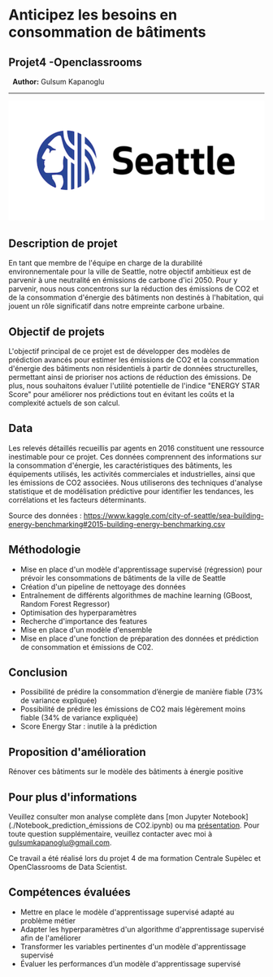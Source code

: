 # Anticipez les besoins en consommation de bâtiments
## Projet4 -Openclassrooms
&nbsp;
**Author:** Gulsum Kapanoglu
***
<img src="img/se.png">

## Description de projet
En tant que membre de l'équipe en charge de la durabilité environnementale pour la ville de Seattle, notre objectif ambitieux est de parvenir à une neutralité en émissions de carbone d'ici 2050. Pour y parvenir, nous nous concentrons sur la réduction des émissions de CO2 et de la consommation d'énergie des bâtiments non destinés à l'habitation, qui jouent un rôle significatif dans notre empreinte carbone urbaine.

## Objectif de projets
L'objectif principal de ce projet est de développer des modèles de prédiction avancés pour estimer les émissions de CO2 et la consommation d'énergie des bâtiments non résidentiels à partir de données structurelles, permettant ainsi de prioriser nos actions de réduction des émissions. De plus, nous souhaitons évaluer l'utilité potentielle de l'indice "ENERGY STAR Score" pour améliorer nos prédictions tout en évitant les coûts et la complexité actuels de son calcul.

## Data
Les relevés détaillés recueillis par  agents en 2016 constituent une ressource inestimable pour ce projet. Ces données comprennent des informations sur la consommation d'énergie, les caractéristiques des bâtiments, les équipements utilisés, les activités commerciales et industrielles, ainsi que les émissions de CO2 associées. Nous utiliserons des techniques d'analyse statistique et de modélisation prédictive pour identifier les tendances, les corrélations et les facteurs déterminants.

Source des données : https://www.kaggle.com/city-of-seattle/sea-building-energy-benchmarking#2015-building-energy-benchmarking.csv

## Méthodologie
- Mise en place d'un modèle d'apprentissage supervisé (régression) pour prévoir les consommations de bâtiments de la ville de Seattle
- Création d'un pipeline de nettoyage des données
- Entraînement de différents algorithmes de machine learning (GBoost, Random Forest Regressor)
- Optimisation des hyperparamètres
- Recherche d'importance des features
- Mise en place d'un modèle d'ensemble
- Mise en place d'une fonction de préparation des données et prédiction de consommation et émissions de C02.

## Conclusion
- Possibilité de prédire la consommation d’énergie de manière fiable (73% de variance expliquée)
- Possibilité de prédire les émissions de CO2 mais légèrement moins fiable (34% de variance expliquée)
- Score Energy Star : inutile à la prédiction

## Proposition d'amélioration
Rénover ces bâtiments sur le modèle des bâtiments à énergie positive


## Pour plus d'informations

Veuillez consulter mon analyse complète dans [mon Jupyter Notebook](./Notebook_prediction_émissions de CO2.ipynb) ou ma [présentation](./Presentation.pdf). Pour toute question supplémentaire, veuillez contacter avec moi à gulsumkapanoglu@gmail.com.



Ce travail a été réalisé lors du projet 4 de ma formation Centrale Supèlec et OpenClassrooms de Data Scientist.
## Compétences évaluées
- Mettre en place le modèle d'apprentissage supervisé adapté au problème métier
- Adapter les hyperparamètres d'un algorithme d'apprentissage supervisé afin de l'améliorer
- Transformer les variables pertinentes d'un modèle d'apprentissage supervisé
- Évaluer les performances d’un modèle d'apprentissage supervisé
